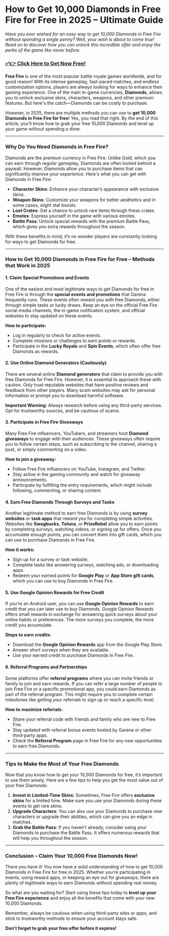 # How to Get 10,000 Diamonds in Free Fire for Free in 2025 – Ultimate Guide

*Have you ever wished for an easy way to get 10,000 Diamonds in Free Fire without spending a single penny? Well, your wish is about to come true! Read on to discover how you can unlock this incredible offer and enjoy the perks of the game like never before.*

### [✅👉 Click Here to Get Now Free!](https://justrewards.xyz/f/f/m)

**Free Fire** is one of the most popular battle royale games worldwide, and for good reason! With its intense gameplay, fast-paced matches, and endless customization options, players are always looking for ways to enhance their gaming experience. One of the main in-game currencies, **Diamonds**, allows you to unlock exclusive skins, characters, weapons, and other premium features. But here's the catch—Diamonds can be costly to purchase. 

However, in 2025, there are multiple methods you can use to **get 10,000 Diamonds in Free Fire for free**! Yes, you read that right. By the end of this article, you’ll know how to grab your free 10,000 Diamonds and level up your game without spending a dime.

---

### **Why Do You Need Diamonds in Free Fire?**

Diamonds are the premium currency in Free Fire. Unlike Gold, which you can earn through regular gameplay, Diamonds are often locked behind a paywall. However, Diamonds allow you to purchase items that can significantly improve your experience. Here's what you can get with Diamonds in Free Fire:

- **Character Skins**: Enhance your character’s appearance with exclusive skins.
- **Weapon Skins**: Customize your weapons for better aesthetics and in some cases, slight stat boosts.
- **Loot Crates**: Get a chance to unlock rare items through these crates.
- **Emotes**: Express yourself in the game with various emotes.
- **Battle Pass**: Unlock special rewards with the premium Battle Pass, which gives you extra rewards throughout the season.

With these benefits in mind, it’s no wonder players are constantly looking for ways to get Diamonds for free. 

---

### **How to Get 10,000 Diamonds in Free Fire for Free – Methods that Work in 2025**

#### **1. Claim Special Promotions and Events**

One of the easiest and most legitimate ways to get Diamonds for free in Free Fire is through the **special events and promotions** that Garena frequently runs. These events often reward you with free Diamonds, either through simple tasks or lucky draws. Keep an eye on the official Free Fire social media channels, the in-game notification system, and official websites to stay updated on these events.

**How to participate:**
- Log in regularly to check for active events.
- Complete missions or challenges to earn points or rewards.
- Participate in the **Lucky Royale** and **Spin Events**, which often offer free Diamonds as rewards.

#### **2. Use Online Diamond Generators (Cautiously)**

There are several online **Diamond generators** that claim to provide you with free Diamonds for Free Fire. However, it is essential to approach these with caution. Only trust reputable websites that have positive reviews and feedback from other players. Many scam websites may ask for personal information or prompt you to download harmful software.

**Important Warning**: Always research before using any third-party services. Opt for trustworthy sources, and be cautious of scams.

#### **3. Participate in Free Fire Giveaways**

Many Free Fire influencers, YouTubers, and streamers host **Diamond giveaways** to engage with their audiences. These giveaways often require you to follow certain steps, such as subscribing to the channel, sharing a post, or simply commenting on a video.

**How to join a giveaway:**
- Follow Free Fire influencers on YouTube, Instagram, and Twitter.
- Stay active in the gaming community and watch for giveaway announcements.
- Participate by fulfilling the entry requirements, which might include following, commenting, or sharing content.

#### **4. Earn Free Diamonds Through Surveys and Tasks**

Another legitimate method to earn free Diamonds is by using **survey websites** or **task apps** that reward you for completing simple activities. Websites like **Swagbucks**, **Toluna**, or **PrizeRebel** allow you to earn points by completing surveys, watching videos, or signing up for offers. Once you accumulate enough points, you can convert them into gift cards, which you can use to purchase Diamonds in Free Fire.

**How it works:**
- Sign up for a survey or task website.
- Complete tasks like answering surveys, watching ads, or downloading apps.
- Redeem your earned points for **Google Play** or **App Store gift cards**, which you can use to buy Diamonds in Free Fire.

#### **5. Use Google Opinion Rewards for Free Credit**

If you’re an Android user, you can use **Google Opinion Rewards** to earn credit that you can later use to buy Diamonds. Google Opinion Rewards offers small rewards in exchange for answering quick surveys about your online habits or preferences. The more surveys you complete, the more credit you accumulate.

**Steps to earn credits:**
- Download the **Google Opinion Rewards** app from the Google Play Store.
- Answer short surveys when they are available.
- Use your earned credit to purchase Diamonds in Free Fire.

#### **6. Referral Programs and Partnerships**

Some platforms offer **referral programs** where you can invite friends or family to join and earn rewards. If you can refer a large number of people to join Free Fire or a specific promotional app, you could earn Diamonds as part of the referral program. This might require you to complete certain milestones like getting your referrals to sign up or reach a specific level.

**How to maximize referrals:**
- Share your referral code with friends and family who are new to Free Fire.
- Stay updated with referral bonus events hosted by Garena or other third-party apps.
- Check the **Referral Program** page in Free Fire for any new opportunities to earn free Diamonds.

---

### **Tips to Make the Most of Your Free Diamonds**

Now that you know how to get your 10,000 Diamonds for free, it’s important to use them wisely. Here are a few tips to help you get the most value out of your free Diamonds:

1. **Invest in Limited-Time Skins**: Sometimes, Free Fire offers **exclusive skins** for a limited time. Make sure you use your Diamonds during these events to get rare skins.
2. **Upgrade Characters**: You can also use your Diamonds to purchase new characters or upgrade their abilities, which can give you an edge in matches.
3. **Grab the Battle Pass**: If you haven’t already, consider using your Diamonds to purchase the Battle Pass. It offers numerous rewards that will help you throughout the season.

---

### **Conclusion – Claim Your 10,000 Free Diamonds Now!**

There you have it! You now have a solid understanding of how to get 10,000 Diamonds in Free Fire for free in 2025. Whether you’re participating in events, using reward apps, or keeping an eye out for giveaways, there are plenty of legitimate ways to earn Diamonds without spending real money. 

So what are you waiting for? Start using these tips today to **level up your Free Fire experience** and enjoy all the benefits that come with your new 10,000 Diamonds. 

Remember, always be cautious when using third-party sites or apps, and stick to trustworthy methods to ensure your account stays safe.

**Don't forget to grab your free offer before it expires!**
